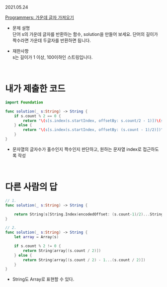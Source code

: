 2021.05.24

[Programmers: 가운데 글자 가져오기](https://programmers.co.kr/learn/courses/30/lessons/12903) <br>

- 문제 설명    
단어 s의 가운데 글자를 반환하는 함수, solution을 만들어 보세요. 단어의 길이가 짝수라면 가운데 두글자를 반환하면 됩니다. <br>

- 재한사항    
s는 길이가 1 이상, 100이하인 스트링입니다.


<br>

# 내가 제출한 코드
```swift
import Foundation

func solution(_ s:String) -> String {
    if s.count % 2 == 0 {
        return "\(s[s.index(s.startIndex, offsetBy: s.count/2 - 1)])\(s[s.index(s.startIndex, offsetBy: s.count/2)])"
    } else {
        return "\(s[s.index(s.startIndex, offsetBy: (s.count - 1)/2)])"
    }
}
```

- 문자열의 글자수가 홀수인지 짝수인지 판단하고, 원하는 문자열 index로 접근하도록 작성

<br>

# 다른 사람의 답
```swift
// 1.
func solution(_ s:String) -> String {

    return String(s[String.Index(encodedOffset: (s.count-1)/2)...String.Index(encodedOffset: s.count/2)])
}

// 2.
func solution(_ s:String) -> String {
    let array = Array(s)

    if s.count % 2 != 0 {
        return String(array[(s.count / 2)])
    } else {
        return String(array[(s.count / 2) - 1...(s.count / 2)])
    }
}
```

- String도 Array로 표현할 수 있다.